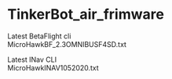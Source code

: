 # TinkerBot_air_frimware

Latest BetaFlight cli  
MicroHawkBF_2.3OMNIBUSF4SD.txt

Latest INav CLI  
MicroHawkINAV1052020.txt

